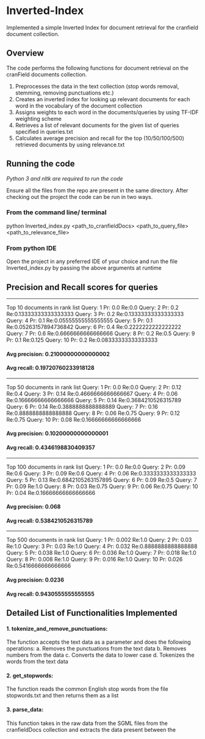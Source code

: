 # Inverted-Index
Implemented a simple Inverted Index for document retrieval for the cranfield document collection. 

## Overview
The code performs the following functions for document retrieval on the cranField documents collection. 
1. Preprocesses the data in the text collection (stop words removal, stemming, removing punctuations etc.)
2. Creates an inverted index for looking up relevant documents for each word in the vocabulary of the document collection
3. Assigns weights to each word in the documents/queries by using TF-IDF weighting scheme
4. Retrieves a list of relevant documents for the given list of queries specified in queries.txt 
5. Calculates average precision and recall for the top (10/50/100/500) retrieved documents by using relevance.txt 

## Running the code  
*Python 3 and nltk are required to run the code*

Ensure all the files from the repo are present in the same directory. After checking out the project the code can be run in two ways. 

### From the command line/ terminal

python Inverted_index.py <path_to_cranfieldDocs> <path_to_query_file> <path_to_relevance_file>

### From python IDE
Open the project in any preferred IDE of your choice and run the file Inverted_index.py by passing the above arguments at runtime 

## Precision and Recall scores for queries
----------------------------------------------------------------
Top 10 documents in rank list
Query: 1 Pr: 0.0 Re:0.0
Query: 2 Pr: 0.2 Re:0.13333333333333333
Query: 3 Pr: 0.2 Re:0.13333333333333333
Query: 4 Pr: 0.1 Re:0.05555555555555555
Query: 5 Pr: 0.1 Re:0.05263157894736842
Query: 6 Pr: 0.4 Re:0.2222222222222222
Query: 7 Pr: 0.6 Re:0.6666666666666666
Query: 8 Pr: 0.2 Re:0.5
Query: 9 Pr: 0.1 Re:0.125
Query: 10 Pr: 0.2 Re:0.08333333333333333
#### Avg precision: 0.21000000000000002
#### Avg recall: 0.19720760233918128
----------------------------------------------------------------
Top 50 documents in rank list
Query: 1 Pr: 0.0 Re:0.0
Query: 2 Pr: 0.12 Re:0.4
Query: 3 Pr: 0.14 Re:0.4666666666666667
Query: 4 Pr: 0.06 Re:0.16666666666666666
Query: 5 Pr: 0.14 Re:0.3684210526315789
Query: 6 Pr: 0.14 Re:0.3888888888888889
Query: 7 Pr: 0.16 Re:0.8888888888888888
Query: 8 Pr: 0.06 Re:0.75
Query: 9 Pr: 0.12 Re:0.75
Query: 10 Pr: 0.08 Re:0.16666666666666666
#### Avg precision: 0.10200000000000001
#### Avg recall: 0.4346198830409357
----------------------------------------------------------------
Top 100 documents in rank list
Query: 1 Pr: 0.0 Re:0.0
Query: 2 Pr: 0.09 Re:0.6
Query: 3 Pr: 0.09 Re:0.6
Query: 4 Pr: 0.06 Re:0.3333333333333333
Query: 5 Pr: 0.13 Re:0.6842105263157895
Query: 6 Pr: 0.09 Re:0.5
Query: 7 Pr: 0.09 Re:1.0
Query: 8 Pr: 0.03 Re:0.75
Query: 9 Pr: 0.06 Re:0.75
Query: 10 Pr: 0.04 Re:0.16666666666666666
#### Avg precision: 0.068
#### Avg recall: 0.5384210526315789
----------------------------------------------------------------
Top 500 documents in rank list
Query: 1 Pr: 0.002 Re:1.0
Query: 2 Pr: 0.03 Re:1.0
Query: 3 Pr: 0.03 Re:1.0
Query: 4 Pr: 0.032 Re:0.8888888888888888
Query: 5 Pr: 0.038 Re:1.0
Query: 6 Pr: 0.036 Re:1.0
Query: 7 Pr: 0.018 Re:1.0
Query: 8 Pr: 0.008 Re:1.0
Query: 9 Pr: 0.016 Re:1.0
Query: 10 Pr: 0.026 Re:0.5416666666666666
#### Avg precision: 0.0236
#### Avg recall: 0.9430555555555555

## Detailed List of Functionalities Implemented
#### 1. tokenize_and_remove_punctuations:
The function accepts the text data as a parameter and does the following operations:
a. Removes the punctuations from the text data
b. Removes numbers from the data
c. Converts the data to lower case
d. Tokenizes the words from the text data
#### 2. get_stopwords: 
The function reads the common English stop words from the file stopwords.txt and then returns them as a list
#### 3. parse_data: 
This function takes in the raw data from the SGML files from the cranfieldDocs collection and extracts the data present between the <TITLE> and <TEXT> tags and returns the content
#### 4. remove_stop_words: 
The function takes in tokenized words and removes stop words from it and the words which are smaller than 2 characters in length
#### 5. read_data: 
The function takes the path of the crafieldDocs directory and reads the contents of the files present in the directory calls the parse_data function and returns a list of tuples of the following format – (document_no, text_data)
#### 6. calculate_tf: 
The function takes in a list of tokenized words and returns a dictionary with token as the key and the tf_score for that token as the value
#### 7. get_vocabulary: 
This function parses all the words from the document collection and returns a vocabulary of all the unique words from the collection
#### 8. stem_words: 
The function takes in a list of tokens and returns a list of stemmed words using NLTKs PorterStemmer
#### 9. preprocess_data:
The function takes a list of tuples generated by read_data and then performs the following functions:
a. tokenizes and removes puntuations
b. removes stop words
c. stems words
d. removes stop words after stemming and words shorter than 2 characters
#### 10. calculate_idf: 
The function takes in the entire data dictionary and calculates the idf score for each word in the vocabulary for the document collection and returns a dictionary with word as key and idf score as the value
#### 11. calculate_tfidf: 
The function takes in a the data dictionary of the parsed and preprocessed data and the dictionary for idf_scores and returns a dictionary containing key as the document id and value which is another dictionary with words of that document as keys and their tf-idf scores as values
#### 12. preprocecss_queries: 
This function is similar to that of preprocess data it performs the same operations on the queries
#### 13. calculate_tfidf_queries: 
This function takes the preprocessed queries and the idf_scores dictionary and then performs calculation for calculating the tfidf scores of the query terms and returns a similar dictionary as returned by calculate_tfidf function but for query terms
#### 14. generate_inverted_index: 
This function takes in the data dictionary of preprocessed data, builds and inverted index and then returns a dictionary with key as each unique word from the document vocabulary and value having a list of documents where the word in present
#### 15. get_relevance: 
This function takes in the path of the file containing the query ids and their relevant documents and then returns a dictionary with key as document ids and value as a list of documents relevant for it
#### 16. find_precision_recall: 
This function takes the retrieved document list and relevant document list of a query, calculates and returns the precision and recall

